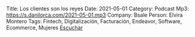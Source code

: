 Title: Los clientes son los reyes
Date: 2021-05-01
Category: Podcast
Mp3: https://s.danilorca.com/2021-05-01.mp3
Company: Bsale
Person: Elvira Montero
Tags: Fintech, Digitalización, Facturación, Endeavor, Software, Ecommerce, Mujeres
<a href="https://s.danilorca.com/2021-05-01.mp3" type="audio/mpeg">
Escuchar
</a>
